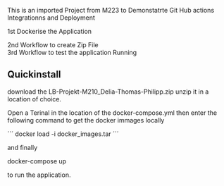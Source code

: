 This is an imported Project from M223 to Demonstatrte Git Hub actions Integrationns and Deployment

1st  Dockerise the Application  





2nd  Workflow to create Zip File  
3rd  Workflow to test the application Running


## Quickinstall

download the LB-Projekt-M210_Delia-Thomas-Philipp.zip 
unzip it in a location of choice.

Open a Terinal in the location of the docker-compose.yml
then enter the following command to get the docker immages locally

´´´
docker load -i docker_images.tar
´´´

and finally 

docker-compose up

to run the application. 